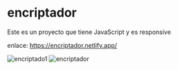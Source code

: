 # encriptador
Este es un proyecto que tiene JavaScript y es responsive 

enlace: https://encriptador.netlify.app/



![encriptado1](https://user-images.githubusercontent.com/53599271/117469118-ac232f00-af55-11eb-9164-d034832b6c92.PNG)
![encriptador](https://user-images.githubusercontent.com/53599271/117469133-ae858900-af55-11eb-9cf7-e25bba484d4d.PNG)
